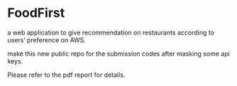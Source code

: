 # FoodFirst
a web application to give recommendation on restaurants according to users’ preference on AWS.

make this new public repo for the submission codes after masking some api keys.

Please refer to the pdf report for details.
